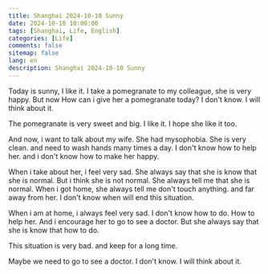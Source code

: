 ```yaml
---
title: Shanghai 2024-10-10 Sunny
date: 2024-10-10 10:00:00
tags: [Shanghai, Life, English]
categories: [Life]
comments: false
sitemap: false
lang: en
description: Shanghai 2024-10-10 Sunny
---
```


Today is sunny, I like it. I take a pomegranate to my colleague, she is very happy. But now How can i give her a pomegranate today? I don't know. I will think about it.

The pomegranate is very sweet and big. I like it. I hope she like it too.

And now, i want to talk about my wife. She had mysophobia. She is very clean. and need to wash hands many times a day. I don't know how to help her. and i don't know how to make her happy.

When i take about her, i feel very sad. She always say that she is know that she is normal. But i think she is not normal. She always tell me that she is normal. When i got home, she always tell me don't touch anything. and far away from her. I don't know when will end this situation.

When i am at home, i always feel very sad. I don't know how to do. How to help her. And i encourage her to go to see a doctor. But she always say that she is know that how to do. 

This situation is very bad. and keep for a long time. 

Maybe we need to go to see a doctor. I don't know. I will think about it.